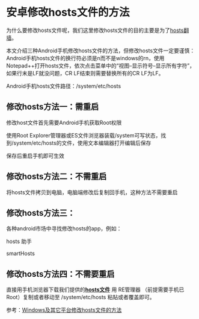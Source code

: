 # 安卓修改hosts文件的方法

为什么要修改hosts文件呢，我们这里修改hosts文件的目的主要是为了<a href="https://github.com/bannedbook/fanqiang/wiki/hosts%E7%BF%BB%E5%A2%99">hosts翻墙</a>。

本文介绍三种Android手机修改hosts文件的方法，但修改hosts文件一定要谨慎：Android手机hosts文件的换行符必须是n而不是windows的rn，使用Notepad++打开hosts文件，依次点击菜单中的“视图–显示符号–显示所有字符”，如果行末是LF就没问题，CR LF结束则需要替换所有的CR LF为LF。

Android手机hosts文件路径：/system/etc/hosts

<h2>修改hosts方法一：需重启</h2>

修改host文件首先需要Android手机获取Root权限

使用Root Explorer管理器或ES文件浏览器装载/system可写状态，找到/system/etc/hosts的文件，使用文本编辑器打开编辑后保存

保存后重启手机即可生效

<h2>修改hosts方法二：不需重启</h2>

将hosts文件拷贝到电脑，电脑端修改后复制回手机，这种方法不需要重启

<h2>修改hosts方法三：</h2>

各种android市场中寻找修改hosts的app，例如：

hosts 助手

smartHosts

<h2>修改hosts方法四：不需要重启</h2>

直接用手机浏览器下载我们提供的<strong><a href="https://raw.githubusercontent.com/kgfw/fg/master/hosts/hosts.zip">hosts文件</a></strong>
用 RE管理器 （前提需要手机已Root）复制或者移动至 /system/etc/hosts 粘貼或者覆盖即可。

参考：<a href="https://github.com/bannedbook/fanqiang/blob/master/unlockurl/hostsmodify.md">Windows及其它平台修改hosts文件的方法</a>
